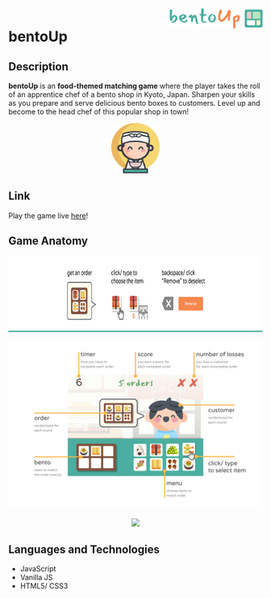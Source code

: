 <a href="#">
  <img 
    src="https://github.com/tiffythinhdang/bentoUp/blob/master/assets/game_anatomy/title_logo.png"
    alt="logo" 
    align="right" height="40"
  />
</a>

bentoUp
======================

## Description
**bentoUp** is an __food-themed matching game__ where the player takes the roll of an apprentice chef of a bento shop in Kyoto, Japan. Sharpen your skills as you prepare and serve delicious bento boxes to customers. Level up and become to the head chef of this popular shop in town!

<p align="center">
  <img height="100" src="https://github.com/tiffythinhdang/bentoUp/blob/master/assets/sushi_chef.png">
</p>

## Link
Play the game live [here](https://tiffythinhdang.github.io/bentoUp/dist/index.html)!

## Game Anatomy
<a>
  <img 
    src="https://github.com/tiffythinhdang/bentoUp/blob/master/assets/game_anatomy/instruction.png" 
    height="150"
  />
</a>

![alt text](https://github.com/tiffythinhdang/bentoUp/blob/master/assets/game_anatomy/layout.png)

<p align="center">
  <img height="200" src="https://github.com/tiffythinhdang/bentoUp/blob/master/assets/play_again.png">
</p>

## Languages and Technologies
- JavaScript
- Vanilla JS
- HTML5/ CSS3
